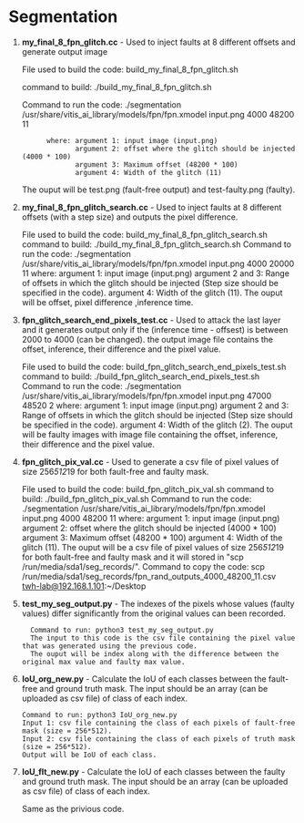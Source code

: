 # Segmentation
1. **my_final_8_fpn_glitch.cc** - Used to inject faults at 8 different offsets and generate output image

   File used to build the code: build_my_final_8_fpn_glitch.sh
   
      command to build: ./build_my_final_8_fpn_glitch.sh
   
      Command to run the code: ./segmentation /usr/share/vitis_ai_library/models/fpn/fpn.xmodel input.png 4000 48200 11
   
             where: argument 1: input image (input.png)
                    argument 2: offset where the glitch should be injected (4000 * 100)
                    argument 3: Maximum offset (48200 * 100)
                    argument 4: Width of the glitch (11)
     The ouput will be test.png (fault-free output) and test-faulty.png (faulty).
   
3. **my_final_8_fpn_glitch_search.cc** - Used to inject faults at 8 different offsets (with a step size) and outputs the pixel difference.

      File used to build the code: build_my_final_8_fpn_glitch_search.sh
      command to build: ./build_my_final_8_fpn_glitch_search.sh
      Command to run the code: ./segmentation /usr/share/vitis_ai_library/models/fpn/fpn.xmodel input.png 4000 20000 11
             where: argument 1: input image (input.png)
                    argument 2 and 3: Range of offsets in which the glitch should be injected (Step size should be specified in the code).
                    argument 4: Width of the glitch (11).
     The ouput will be offset, pixel difference ,inference time.
   
4. **fpn_glitch_search_end_pixels_test.cc** - Used to attack the last layer and it generates output only if the (inference time - offsest) is between 2000 to 4000 (can be changed). the output image file contains the offset, inference, their difference and the pixel value.

      File used to build the code: build_fpn_glitch_search_end_pixels_test.sh
      command to build: ./build_fpn_glitch_search_end_pixels_test.sh
      Command to run the code: ./segmentation /usr/share/vitis_ai_library/models/fpn/fpn.xmodel input.png 47000 48520 2
             where: argument 1: input image (input.png)
                    argument 2 and 3: Range of offsets in which the glitch should be injected (Step size should be specified in the code).
                    argument 4: Width of the glitch (2).
     The ouput will be faulty images with image file containing the offset, inference, their difference and the pixel value.
   
5. **fpn_glitch_pix_val.cc** - Used to generate a csv file of pixel values of size 256*512*19 for both fault-free and faulty mask. 

   File used to build the code: build_fpn_glitch_pix_val.sh
      command to build: ./build_fpn_glitch_pix_val.sh
      Command to run the code: ./segmentation /usr/share/vitis_ai_library/models/fpn/fpn.xmodel input.png 4000 48200 11
             where: argument 1: input image (input.png)
                    argument 2: offset where the glitch should be injected (4000 * 100)
                    argument 3: Maximum offset (48200 * 100)
                    argument 4: Width of the glitch (11).
     The ouput will be a csv file of pixel values of size 256*512*19 for both fault-free and faulty mask and it will stored in "scp /run/media/sda1/seg_records/".
     Command to copy the code: scp /run/media/sda1/seg_records/fpn_rand_outputs_4000_48200_11.csv twh-lab@192.168.1.101:~/Desktop
   
7. **test_my_seg_output.py** - The indexes of the pixels whose values (faulty values) differ significantly from the original values can been recorded.

         Command to run: python3 test_my_seg_output.py
         The input to this code is the csv file containing the pixel value that was generated using the previous code.
         The ouput will be index along with the difference between the original max value and faulty max value.
   
9. **IoU_org_new.py** - Calculate the IoU of each classes between the fault-free and ground truth mask. The input should be an array (can be uploaded as csv file) of class of each index.

       Command to run: python3 IoU_org_new.py
       Input 1: csv file containing the class of each pixels of fault-free mask (size = 256*512).
       Input 2: csv file containing the class of each pixels of truth mask (size = 256*512).
       Output will be IoU of each class.
   
12. **IoU_flt_new.py** - Calculate the IoU of each classes between the faulty and ground truth mask. The input should be an array (can be uploaded as csv file) of class of each index.

    Same as the privious code. 
